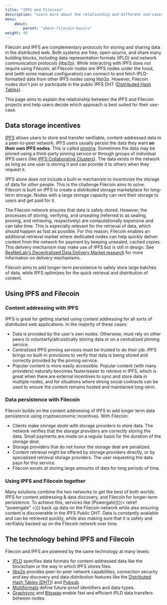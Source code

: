 ```yaml
---
title: "IPFS and Filecoin"
description: "Learn more about the relationship and different use-cases between IPFS and Filecoin."
menu:
    about:
        parent: "about-filecoin-basics"
weight: 40
---
```


Filecoin and IPFS are complementary protocols for storing and sharing data in the distributed web. Both systems are free, open-source, and share many building blocks, including data representation formats (IPLD) and network communication protocols (libp2p). While interacting with IPFS does not require using Filecoin, all Filecoin nodes _are_ IPFS nodes under the hood, and (with some manual configuration) can connect to and fetch IPLD-formatted data from other IPFS nodes using libp2p. However, Filecoin nodes don't join or participate in the public IPFS DHT ([Distributed Hash Tables](https://docs.ipfs.tech/concepts/dht/#distributed-hash-tables-dhts)).

This page aims to explain the relationship between the IPFS and Filecoin projects and help users decide which approach is best suited for their use-case.

## Data storage incentives

[IPFS](https://ipfs.tech) allows users to store and transfer verifiable, content-addressed data in a peer-to-peer network. IPFS users usually persist the data they want **on their own IPFS nodes**. This is called [pinning](https://docs.ipfs.tech/concepts/persistence). Sometimes the data may be pinned using a third-party pinning service or through groups of individual IPFS users (like [IPFS Collaborative Clusters](https://collab.ipfscluster.io/)). The data exists in the network as long as one user is storing it and can provide it to others when they request it.

IPFS alone does not include a built-in mechanism to incentivize the storage of data for _other_ people. This is the challenge Filecoin aims to solve. Filecoin is built on IPFS to create a distributed storage marketplace for long-term storage. Nodes with a large storage capacity can rent their storage to users and get paid for it.

The Filecoin network ensures that data is safely stored. However, the processes of storing, verifying, and unsealing (referred to as sealing, proving, and retrieving, respectively) are computationally expensive and can take time. This is especially relevant for the retrieval of data, which should happen as fast as possible. For this reason, Filecoin enables an additional retrieval market where dedicated nodes can help quickly deliver content from the network for payment by keeping unsealed, cached copies. This delivery mechanism may make use of IPFS but is still in design. See [ResNetLab's Decentralized Data Delivery Market research](https://github.com/protocol/ResNetLab/blob/master/OPEN_PROBLEMS/DECENTRALIZED_DATA_DELIVERY_MARKETS.md) for more information on delivery mechanisms.

Filecoin aims to add longer-term persistence to safely store large batches of data, while IPFS optimizes for the quick retrieval and distribution of content.

## Using IPFS and Filecoin

### Content addressing with IPFS

IPFS is great for getting started using content addressing for all sorts of distributed web applications. In the majority of these cases:

- Data is provided by the user's own nodes. Otherwise, must rely on other peers to voluntarily/altruistically storing data or on a centralized pinning service.
- Centralized IPFS pinning services must be trusted to do their job. IPFS brings no built-in provisions to verify that data is being stored and correctly provided by the pinning service.
- Popular content is more easily accessible. Popular content (with many providers) naturally becomes faster/easier to retrieve in IPFS, which is great when there are external incentives to sync and store data in multiple nodes, and for situations where strong social contracts can be used to ensure the content remains hosted and maintained long-term.

### Data persistence with Filecoin

Filecoin builds on the content addressing of IPFS to add longer term data persistence using cryptoeconomic incentives. With Filecoin:

- Clients make _storage deals_ with storage providers to store data. The network verifies that the storage providers are correctly storing the data. Small payments are made on a regular basis for the duration of the _storage deal_.
- Storage providers that do not honor the storage deal are penalized.
- Content retrieval might be offered by storage providers directly, or by specialized retrieval storage providers. The user requesting the data pays for this service.
- Filecoin excels at storing large amounts of data for long periods of time.

### Using IPFS and Filecoin together

Many solutions combine the two networks to get the best of both worlds: IPFS for content addressing & data discovery, and Filecoin for longer-term persistence. To achieve this, services like [Powergate]({{< relref "powergate" >}}) back up data on the Filecoin network while also ensuring content is discoverable in the IPFS Public DHT. Data is constantly available and can be retrieved quickly, while also making sure that it is safely and verifiably backed up on the Filecoin network over time.

## The technology behind IPFS and Filecoin

Filecoin and IPFS are powered by the same technology at many levels:

- [IPLD](https://ipld.io/) specifies data formats for content-addressed data like the blockchain or the way in which IPFS stores files.
- [libp2p](https://libp2p.io/) provides peer-to-peer network capabilities, connection security and key discovery and data distribution features like the [Distributed Hash Tables (DHT)](https://docs.ipfs.tech/concepts/dht/#distributed-hash-tables-dhts)) and [Pubsub](https://docs.libp2p.io/concepts/publish-subscribe/).
- [Multiformats](https://multiformats.io) define future-proof identifiers and data-types.
- [Graphsync](https://github.com/ipfs/go-graphsync) and [Bitswap](https://github.com/ipfs/go-bitswap) enable fast and efficient IPLD data transfers between nodes.
